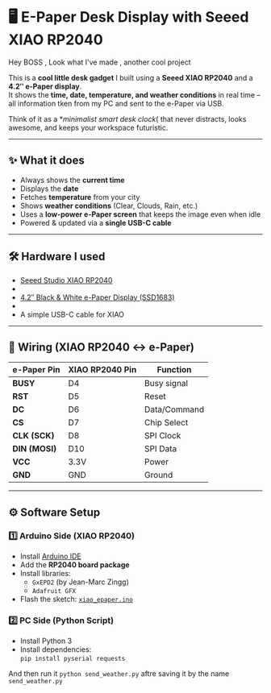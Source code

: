 # 🖥️ E-Paper Desk Display with Seeed XIAO RP2040  

Hey BOSS , Look what I've made , another cool project

This is a **cool little desk gadget** I built using a **Seeed XIAO RP2040** and a **4.2″ e-Paper display**.  
It shows the **time, date, temperature, and weather conditions** in real time – all information tken from my PC and sent to the e-Paper via USB.  

Think of it as a **minimalist smart desk clock*(  that never distracts, looks awesome, and keeps your workspace futuristic.  

---

## ✨ What it does  
-  Always shows the **current time**  
-  Displays the **date**  
-  Fetches **temperature** from your city  
-  Shows **weather conditions** (Clear, Clouds, Rain, etc.)  
-  Uses a **low-power e-Paper screen** that keeps the image even when idle  
-  Powered & updated via a **single USB-C cable**  

---

## 🛠️ Hardware I used  
- [Seeed Studio XIAO RP2040](https://wiki.seeedstudio.com/XIAO-RP2040/)
- 
- [4.2″ Black & White e-Paper Display (SSD1683)](https://robu.in/product/4-2-inch-high-refresh-rate-black-and-white-e-paper-display/)
- 
- A simple USB-C cable for XIAO

---

## 📐 Wiring (XIAO RP2040 ↔ e-Paper)  

| e-Paper Pin | XIAO RP2040 Pin | Function        |
|-------------|----------------|----------------|
| **BUSY**    | D4             | Busy signal    |
| **RST**     | D5             | Reset          |
| **DC**      | D6             | Data/Command   |
| **CS**      | D7             | Chip Select    |
| **CLK (SCK)** | D8           | SPI Clock      |
| **DIN (MOSI)** | D10         | SPI Data       |
| **VCC**     | 3.3V           | Power          |
| **GND**     | GND            | Ground         |

---

## ⚙️ Software Setup  

### 1️⃣ Arduino Side (XIAO RP2040)  
- Install [Arduino IDE](https://www.arduino.cc/en/software)  
- Add the **RP2040 board package**  
- Install libraries:  
  - `GxEPD2` (by Jean-Marc Zingg)  
  - `Adafruit GFX`  
- Flash the sketch: [`xiao_epaper.ino`](./xiao_epaper.ino)  

### 2️⃣ PC Side (Python Script)  
- Install Python 3  
- Install dependencies:  
  ``` pip install pyserial requests ```

And then run it 
```python send_weather.py``` aftre saving it by the name ```send_weather.py```



